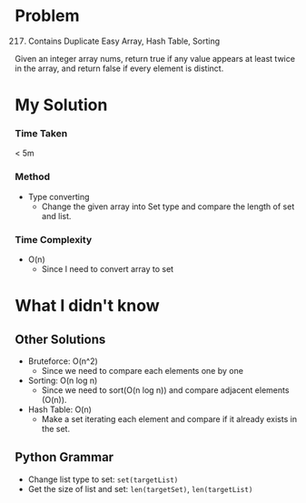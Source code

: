 # Problem

217. Contains Duplicate
     Easy
     Array, Hash Table, Sorting

Given an integer array nums, return true if any value appears at least twice in the array, and return false if every element is distinct.

# My Solution

### Time Taken

< 5m

### Method

- Type converting
  - Change the given array into Set type and compare the length of set and list.

### Time Complexity

- O(n)
  - Since I need to convert array to set

# What I didn't know

## Other Solutions

- Bruteforce: O(n^2)
  - Since we need to compare each elements one by one
- Sorting: O(n log n)
  - Since we need to sort(O(n log n)) and compare adjacent elements (O(n)).
- Hash Table: O(n)
  - Make a set iterating each element and compare if it already exists in the set.

## Python Grammar

- Change list type to set: `set(targetList)`
- Get the size of list and set: `len(targetSet)`, `len(targetList)`
